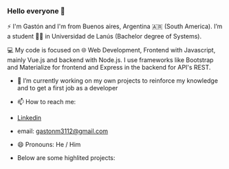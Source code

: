 ### Hello everyone 👋

⚡ I'm Gastón and I'm from Buenos aires, Argentina 🇦🇷 (South America). I’m a student 👨‍💻 in Universidad de Lanús (Bachelor degree of Systems). 

💻 My code is focused on 🌐 Web Development, Frontend with Javascript, mainly Vue.js and backend with Node.js. I use frameworks like Bootstrap and Materialize for frontend and Express in the backend for API's REST.

- 🔭 I’m currently working on my own projects to reinforce my knowledge and to get a first job as a developer
- 📫 How to reach me: 
- [Linkedin](https://www.linkedin.com/in/gast%C3%B3n-martinez-a2189a1a2/)
- email: gastonm3112@gmail.com

- 😄 Pronouns: He / Him

- Below are some highlited projects:

<!--
**gastonm3112/gastonm3112** is a ✨ _special_ ✨ repository because its `README.md` (this file) appears on your GitHub profile.

